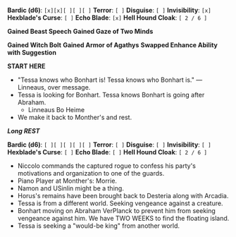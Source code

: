 **Bardic (d6)**: `[x][x][ ][ ][ ]`
**Terror**: `[ ]`
**Disguise**: `[ ]`
**Invisibility**: `[x]`
**Hexblade's Curse**: `[ ]`
**Echo Blade**: `[x]`
**Hell Hound Cloak**: `[ 2 / 6 ]`

**Gained Beast Speech**
**Gained Gaze of Two Minds**

**Gained Witch Bolt**
**Gained Armor of Agathys**
**Swapped Enhance Ability with Suggestion**

**START HERE**

- "Tessa knows who Bonhart is! Tessa knows who Bonhart is." — Linneaus, over message.
- Tessa is looking for Bonhart. Tessa knows Bonhart is going after Abraham.
	- Linneaus Bo Heime
- We make it back to Monther's and rest.

***Long REST***

**Bardic (d6)**: `[ ][ ][ ][ ][ ]`
**Terror**: `[ ]`
**Disguise**: `[ ]`
**Invisibility**: `[ ]`
**Hexblade's Curse**: `[ ]`
**Echo Blade**: `[ ]`
**Hell Hound Cloak**: `[ 2 / 6 ]`

- Niccolo commands the captured rogue to confess his party's motivations and organization to one of the guards.
- Piano Player at Monther's: Morrie.
- Namon and USinlin might be a thing.
- Horus's remains have been brought back to Desteria along with Arcadia.
- Tessa is from a different world. Seeking vengeance against a creature.
- Bonhart moving on Abraham VerPlanck to prevent him from seeking vengeance against him. We have TWO WEEKS to find the floating island.
- Tessa is seeking a "would-be king" from another world.